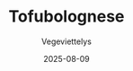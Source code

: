---
title: "Tofubolognese"
image: "https://vegaanibotti.lauravuo.me/2025/08/2025-08-09_small.png"
date: 2025-08-09
receipt_url: "https://vegeviettelys.fi/tofubolognese/"
author: "Vegeviettelys"
---